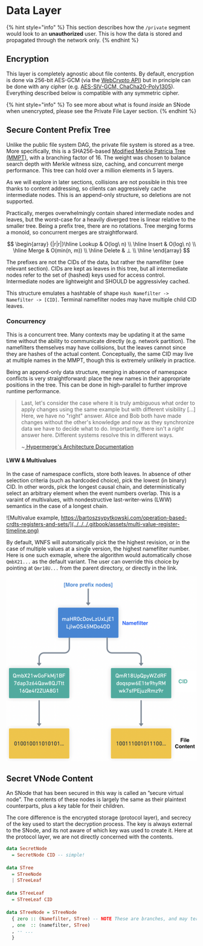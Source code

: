 # Data Layer

{% hint style="info" %}
This section describes how the `/private` segment would look to an **unauthorized** user. This is how the data is stored and propagated through the network only.
{% endhint %}

## Encryption

This layer is completely agnostic about file contents. By default, encryption is done via 256-bit AES-GCM \(via the [WebCrypto API](https://www.w3.org/TR/WebCryptoAPI/)\) but in principle can be done with any cipher \(e.g. [AES-SIV-GCM, ChaCha20-Poly1305](https://soatok.blog/2020/07/12/comparison-of-symmetric-encryption-methods/)\). Everything described below is compatible with any symmetric cipher.

{% hint style="info" %}
To see more about what is found _inside_ an SNode when unencrypted, please see the Private File Layer section.
{% endhint %}

## Secure Content Prefix Tree

Unlike the public file system DAG, the private file system is stored as a tree. More specifically, this is a SHA256-based [Modified Merkle Patricia Tree \(MMPT\)](https://eth.wiki/en/fundamentals/patricia-tree), with a branching factor of 16. The weight was chosen to balance search depth with Merkle witness size, caching, and concurrent merge performance. This tree can hold over a million elements in 5 layers.

As we will explore in later sections, collisions are not possible in this tree thanks to content addressing, so clients can aggressively cache intermediate nodes. This is an append-only structure, so deletions are not supported. 

Practically, merges overwhelmingly contain shared intermediate nodes and leaves, but the worst-case for a heavily diverged tree is linear relative to the smaller tree. Being a prefix tree, there are no rotations. Tree merging forms a monoid, so concurrent merges are straightforward.

$$
\begin{array} {|r|r|}\hline Lookup & O(log\ n) \\ \hline Insert & O(log\ n) \\ \hline Merge & O(min(n, m)) \\ \hline Delete & ⊥ \\ \hline  \end{array}
$$

The prefixes are not the CIDs of the data, but rather the namefilter \(see relevant section\). CIDs are kept as leaves in this tree, but all intermediate nodes refer to the set of \(hashed\) keys used for access control. Intermediate nodes are lightweight and SHOULD be aggressivley cached.

This structure emulates a hashtable of shape `Hash Namefilter -> Namefilter -> [CID]`. Terminal namefilter nodes may have multiple child CID leaves.

### Concurrency

This is a concurrent tree. Many contexts may be updating it at the same time without the ability to communicate directly \(e.g. network partition\). The namefilters themselves may have collisions, but the leaves cannot since they are hashes of the actual content. Conceptually, the same CID may live at multiple names in the MMPT, though this is extremely unlikely in practice.

Being an append-only data structure, merging in absence of namespace conflicts is very straightforward: place the new names in their appropriate positions in the tree. This can be done in high-parallel to further improve runtime performance.

> Last, let's consider the case where it is truly ambiguous what order to apply changes using the same example but with different visibility \[...\] Here, we have no "right" answer. Alice and Bob both have made changes without the other's knowledge and now as they synchronize data we have to decide what to do. Importantly, there isn't a _right_ answer here. Different systems resolve this in different ways.
>
> ~[ Hypermerge's Architecture Documentation](https://github.com/automerge/hypermerge/blob/master/ARCHITECTURE.md)

#### LWW & Multivalues

In the case of namespace conflicts, store both leaves. In absence of other selection criteria \(such as hardcoded choice\), pick the lowest \(in binary\) CID. In other words, pick the longest causal chain, and deterministically select an arbitrary element when the event numbers overlap. This is a varaint of multivalues, with nondestructive last-writer-wins \(LWW\) semantics in the case of a longest chain.

![Multivalue example, https://bartoszsypytkowski.com/operation-based-crdts-registers-and-sets/](../../../.gitbook/assets/multi-value-register-timeline.png)

By default, WNFS will automatically pick the the highest revision, or in the case of multiple values at a single version, the highest namefilter number. Here is one such exmaple, where the algorithm would automatically chose `QmbX21...` as the default variant. The user can override this choice by pointing at `Qmr18U...` from the parent directory, or directly in the link.

![](../../../.gitbook/assets/screen-shot-2021-06-02-at-20.04.00.png)

## Secret VNode Content

An SNode that has been secured in this way is called an ”secure virtual node”. The contents of these nodes is largely the same as their plaintext counterparts, plus a key table for their children.

The core difference is the encrypted storage \(protocol layer\), and secrecy of the key used to start the decryption process. The key is always external to the SNode, and its not aware of which key was used to create it. Here at the protocol layer, we are not directly concerned with the contents.

```haskell
data SecretNode 
  = SecretNode CID -- simple!

data STree 
  = STreeNode 
  | STreeLeaf

data STreeLeaf 
  = STreeLeaf CID

data STreeNode = STreeNode
  { zero :: (Namefilter, STree) -- NOTE These are branches, and may terminate directly
  , one  :: (namefilter, STree)
  , -- ...
  }
```


